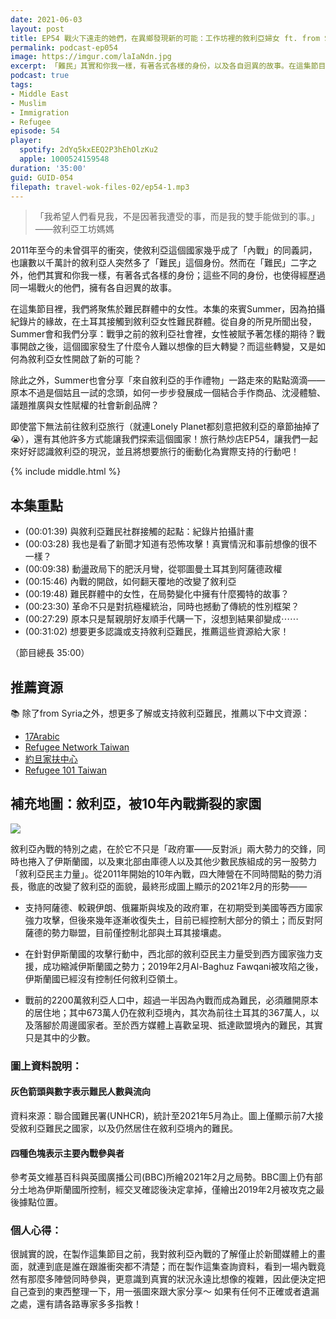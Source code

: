 ```yaml
---
date: 2021-06-03
layout: post
title: EP54 戰火下遠走的她們，在異鄉發現新的可能：工作坊裡的敘利亞婦女 ft. from Syria 來自敘利亞的手作禮物 創辦人 Summer
permalink: podcast-ep054
image: https://imgur.com/laIaNdn.jpg
excerpt: 「難民」其實和你我一樣，有著各式各樣的身份，以及各自迥異的故事。在這集節目裡，我們將聚焦於難民群體中的女性，來賓Summer將以自身經驗出發，分享2011年以來敘利亞所經歷的巨大轉變，以及這些轉變如何為敘利亞女性開啟了新的可能。這集就讓讓我們一起來好好認識敘利亞的現況，並且將想要旅行的衝動化為實際支持的行動吧！
podcast: true
tags:
- Middle East
- Muslim
- Immigration
- Refugee
episode: 54
player:
  spotify: 2dYq5kxEEQ2P3hEhOlzKu2
  apple: 1000524159548
duration: '35:00'
guid: GUID-054
filepath: travel-wok-files-02/ep54-1.mp3
---
```


> 「我希望人們看見我，不是因著我遭受的事，而是我的雙手能做到的事。」——敘利亞工坊媽媽

2011年至今的未曾弭平的衝突，使敘利亞這個國家幾乎成了「內戰」的同義詞，也讓數以千萬計的敘利亞人突然多了「難民」這個身份。然而在「難民」二字之外，他們其實和你我一樣，有著各式各樣的身份；這些不同的身份，也使得經歷過同一場戰火的他們，擁有各自迥異的故事。

在這集節目裡，我們將聚焦於難民群體中的女性。本集的來賓Summer，因為拍攝紀錄片的緣故，在土耳其接觸到敘利亞女性難民群體。從自身的所見所聞出發，Summer會和我們分享：戰爭之前的敘利亞社會裡，女性被賦予著怎樣的期待？戰事開啟之後，這個國家發生了什麼令人難以想像的巨大轉變？而這些轉變，又是如何為敘利亞女性開啟了新的可能？

除此之外，Summer也會分享「來自敘利亞的手作禮物」一路走來的點點滴滴——原本不過是個姑且一試的念頭，如何一步步發展成一個結合手作商品、沈浸體驗、議題推廣與女性賦權的社會新創品牌？

即使當下無法前往敘利亞旅行（就連Lonely Planet都刻意把敘利亞的章節抽掉了😭），還有其他許多方式能讓我們探索這個國家！旅行熱炒店EP54，讓我們一起來好好認識敘利亞的現況，並且將想要旅行的衝動化為實際支持的行動吧！

{% include middle.html %}

## 本集重點

* (00:01:39) 與敘利亞難民社群接觸的起點：紀錄片拍攝計畫
* (00:03:28) 我也是看了新聞才知道有恐怖攻擊！真實情況和事前想像的很不一樣？
* (00:09:38) 動盪政局下的肥沃月彎，從鄂圖曼土耳其到阿薩德政權
* (00:15:46) 內戰的開啟，如何翻天覆地的改變了敘利亞
* (00:19:48) 難民群體中的女性，在局勢變化中擁有什麼獨特的故事？
* (00:23:30) 革命不只是對抗極權統治，同時也撼動了傳統的性別框架？
* (00:27:29) 原本只是幫親朋好友順手代購一下，沒想到結果卻變成⋯⋯
* (00:31:02) 想要更多認識或支持敘利亞難民，推薦這些資源給大家！

（節目總長 35:00）

## 推薦資源

📚 除了from Syria之外，想更多了解或支持敘利亞難民，推薦以下中文資源：

* [17Arabic](https://www.17arabic.net)
* [Refugee Network Taiwan](https://refugeenetworktw.wordpress.com)
* [約旦家扶中心](https://international.ccf.org.tw)
* [Refugee 101 Taiwan](https://instagram.com/refugee_101_taiwan)

## 補充地圖：敘利亞，被10年內戰撕裂的家園

![](https://imgur.com/8PMpyxv.jpg)

敘利亞內戰的特別之處，在於它不只是「政府軍——反對派」兩大勢力的交鋒，同時也捲入了伊斯蘭國，以及東北部由庫德人以及其他少數民族組成的另一股勢力「敘利亞民主力量」。從2011年開始的10年內戰，四大陣營在不同時間點的勢力消長，徹底的改變了敘利亞的面貌，最終形成圖上顯示的2021年2月的形勢——

* 支持阿薩德、較親伊朗、俄羅斯與埃及的政府軍，在初期受到美國等西方國家強力攻擊，但後來幾年逐漸收復失土，目前已經控制大部分的領土；而反對阿薩德的勢力聯盟，目前僅控制北部與土耳其接壤處。

* 在針對伊斯蘭國的攻擊行動中，西北部的敘利亞民主力量受到西方國家強力支援，成功縮減伊斯蘭國之勢力；2019年2月Al-Baghuz Fawqani被攻陷之後，伊斯蘭國已經沒有控制任何敘利亞領土。

* 戰前的2200萬敘利亞人口中，超過一半因為內戰而成為難民，必須離開原本的居住地；其中673萬人仍在敘利亞境內，其次為前往土耳其的367萬人，以及落腳於周邊國家者。至於西方媒體上喜歡呈現、抵達歐盟境內的難民，其實只是其中的少數。

### 圖上資料說明：

#### 灰色箭頭與數字表示難民人數與流向

資料來源：聯合國難民署(UNHCR)，統計至2021年5月為止。圖上僅顯示前7大接受敘利亞難民之國家，以及仍然居住在敘利亞境內的難民。

#### 四種色塊表示主要內戰參與者

參考英文維基百科與英國廣播公司(BBC)所繪2021年2月之局勢。BBC圖上仍有部分土地為伊斯蘭國所控制，經交叉確認後決定拿掉，僅繪出2019年2月被攻克之最後據點位置。

### 個人心得：

很誠實的說，在製作這集節目之前，我對敘利亞內戰的了解僅止於新聞媒體上的畫面，就連到底是誰在跟誰衝突都不清楚；而在製作這集查詢資料，看到一場內戰竟然有那麼多陣營同時參與，更意識到真實的狀況永遠比想像的複雜，因此便決定把自己查到的東西整理一下，用一張圖來跟大家分享～ 如果有任何不正確或者遺漏之處，還有請各路專家多多指教！

